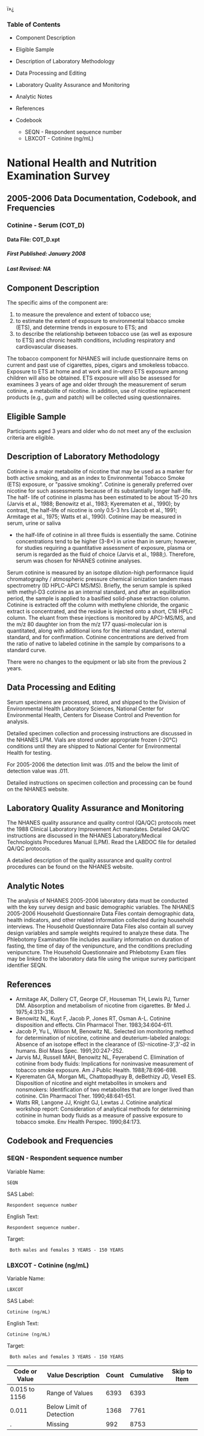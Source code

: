 ï»¿

### Table of Contents

  * Component Description
  * Eligible Sample
  * Description of Laboratory Methodology
  * Data Processing and Editing
  * Laboratory Quality Assurance and Monitoring
  * Analytic Notes
  * References
  * Codebook

    * SEQN - Respondent sequence number
    * LBXCOT - Cotinine (ng/mL)

# National Health and Nutrition Examination Survey

## 2005-2006 Data Documentation, Codebook, and Frequencies

### Cotinine - Serum (COT_D)

####  Data File: COT_D.xpt

#####  First Published: January 2008

#####  Last Revised: NA

## Component Description

The specific aims of the component are:

  1. to measure the prevalence and extent of tobacco use;
  2. to estimate the extent of exposure to environmental tobacco smoke (ETS), and determine trends in exposure to ETS; and 
  3. to describe the relationship between tobacco use (as well as exposure to ETS) and chronic health conditions, including respiratory and cardiovascular diseases. 

The tobacco component for NHANES will include questionnaire items on current
and past use of cigarettes, pipes, cigars and smokeless tobacco. Exposure to
ETS at home and at work and in-utero ETS exposure among children will also be
obtained. ETS exposure will also be assessed for examinees 3 years of age and
older through the measurement of serum cotinine, a metabolite of nicotine. In
addition, use of nicotine replacement products (e.g., gum and patch) will be
collected using questionnaires.

## Eligible Sample

Participants aged 3 years and older who do not meet any of the exclusion
criteria are eligible.

## Description of Laboratory Methodology

Cotinine is a major metabolite of nicotine that may be used as a marker for
both active smoking, and as an index to Environmental Tobacco Smoke (ETS)
exposure, or "passive smoking". Cotinine is generally preferred over nicotine
for such assessments because of its substantially longer half-life. The half-
life of cotinine in plasma has been estimated to be about 15-20 hrs (Jarvis et
al., 1988; Benowitz et al., 1983; Kyerematen et al., 1990); by contrast, the
half-life of nicotine is only 0.5-3 hrs (Jacob et al., 1991; Armitage et al.,
1975; Watts et al., 1990). Cotinine may be measured in serum, urine or saliva
- the half-life of cotinine in all three fluids is essentially the same.
Cotinine concentrations tend to be higher (3-8×) in urine than in serum;
however, for studies requiring a quantitative assessment of exposure, plasma
or serum is regarded as the fluid of choice (Jarvis et al., 1988;). Therefore,
serum was chosen for NHANES cotinine analyses.

Serum cotinine is measured by an isotope dilution-high performance liquid
chromatography / atmospheric pressure chemical ionization tandem mass
spectrometry (ID HPLC-APCI MS/MS). Briefly, the serum sample is spiked with
methyl-D3 cotinine as an internal standard, and after an equilibration period,
the sample is applied to a basified solid-phase extraction column. Cotinine is
extracted off the column with methylene chloride, the organic extract is
concentrated, and the residue is injected onto a short, C18 HPLC column. The
eluant from these injections is monitored by APCI-MS/MS, and the m/z 80
daughter ion from the m/z 177 quasi-molecular ion is quantitated, along with
additional ions for the internal standard, external standard, and for
confirmation. Cotinine concentrations are derived from the ratio of native to
labeled cotinine in the sample by comparisons to a standard curve.

There were no changes to the equipment or lab site from the previous 2 years.

## Data Processing and Editing

Serum specimens are processed, stored, and shipped to the Division of
Environmental Health Laboratory Sciences, National Center for Environmental
Health, Centers for Disease Control and Prevention for analysis.

Detailed specimen collection and processing instructions are discussed in the
NHANES LPM. Vials are stored under appropriate frozen (-20°C) conditions until
they are shipped to National Center for Environmental Health for testing.

For 2005-2006 the detection limit was .015 and the below the limit of
detection value was .011.

Detailed instructions on specimen collection and processing can be found on
the NHANES website.

## Laboratory Quality Assurance and Monitoring

The NHANES quality assurance and quality control (QA/QC) protocols meet the
1988 Clinical Laboratory Improvement Act mandates. Detailed QA/QC instructions
are discussed in the NHANES Laboratory/Medical Technologists Procedures Manual
(LPM). Read the LABDOC file for detailed QA/QC protocols.

A detailed description of the quality assurance and quality control procedures
can be found on the NHANES website.

## Analytic Notes

The analysis of NHANES 2005-2006 laboratory data must be conducted with the
key survey design and basic demographic variables. The NHANES 2005-2006
Household Questionnaire Data Files contain demographic data, health
indicators, and other related information collected during household
interviews. The Household Questionnaire Data Files also contain all survey
design variables and sample weights required to analyze these data. The
Phlebotomy Examination file includes auxiliary information on duration of
fasting, the time of day of the venipuncture, and the conditions precluding
venipuncture. The Household Questionnaire and Phlebotomy Exam files may be
linked to the laboratory data file using the unique survey participant
identifier SEQN.

## References

  * Armitage AK, Dollery CT, George CF, Houseman TH, Lewis PJ, Turner DM. Absorption and metabolism of nicotine from cigarettes. Br Med J. 1975;4:313-316.
  * Benowitz NL, Kuyt F, Jacob P, Jones RT, Osman A-L. Cotinine disposition and effects. Clin Pharmacol Ther. 1983;34:604-611.
  * Jacob P, Yu L, Wilson M, Benowitz NL. Selected ion monitoring method for determination of nicotine, cotinine and deuterium-labeled analogs: Absence of an isotope effect in the clearance of (S)-nicotine-3',3'-d2 in humans. Biol Mass Spec. 1991;20:247-252.
  * Jarvis MJ, Russell MAH, Benowitz NL, Feyerabend C. Elimination of cotinine from body fluids: Implications for noninvasive measurement of tobacco smoke exposure. Am J Public Health. 1988;78:696-698.
  * Kyerematen GA, Morgan ML, Chattopadhyay B, deBethizy JD, Vesell ES. Disposition of nicotine and eight metabolites in smokers and nonsmokers: Identification of two metabolites that are longer lived than cotinine. Clin Pharmacol Ther. 1990;48:641-651.
  * Watts RR, Langone JJ, Knight GJ, Lewtas J. Cotinine analytical workshop report: Consideration of analytical methods for determining cotinine in human body fluids as a measure of passive exposure to tobacco smoke. Env Health Perspec. 1990;84:173.

## Codebook and Frequencies

### SEQN - Respondent sequence number

Variable Name:

    SEQN
SAS Label:

    Respondent sequence number
English Text:

    Respondent sequence number.
Target:

     Both males and females 3 YEARS - 150 YEARS

### LBXCOT - Cotinine (ng/mL)

Variable Name:

    LBXCOT
SAS Label:

    Cotinine (ng/mL)
English Text:

    Cotinine (ng/mL)
Target:

     Both males and females 3 YEARS - 150 YEARS
Code or Value | Value Description | Count | Cumulative | Skip to Item  
---|---|---|---|---  
0.015 to 1156 | Range of Values | 6393 | 6393 |   
0.011 | Below Limit of Detection | 1368 | 7761 |   
. | Missing | 992 | 8753 | 

